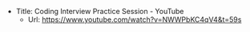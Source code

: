 - Title: Coding Interview Practice Session - YouTube
  - Url: https://www.youtube.com/watch?v=NWWPbKC4qV4&t=59s
